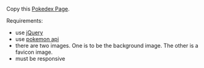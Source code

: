 
Copy this [Pokedex Page](https://pokedex-tg7i.onrender.com/).

Requirements:
- use <a href="https://jquery.com/" target="_blank">jQuery</a>
- use <a href="https://pokeapi.co/" target="_blank">pokemon api</a>
- there are two images. One is to be the background image. The other is a favicon image.
- must be responsive 
